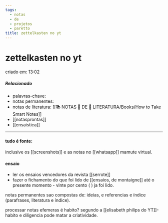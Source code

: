 ```yaml
---
tags:
  - notas
  - de
  - projetos
  - paretto
title: zettelkasten no yt
---
```

# zettelkasten no yt
criado em: 13:02

##### Relacionado
- palavras-chave:
- notas permanentes:
- notas de literatura: [[📚 NOTAS 📖 DE 📘 LITERATURA/Books/How to Take Smart Notes]]
- [[notasprontas]]
- [[ensaistica]]

---
#### tudo é fonte:
inclusive os [[screenshots]] e as notas no [[whatsapp]] mamute virtual.

#### ensaio
- ler os ensaios vencedores da revista [[serrote]]
- fazer o fichamento do que foi lido de [[ensaios, de montaigne]] até o presente momento - vinte por cento ( ) ja foi lido.

notas permanentes sao compostas de: ideias, e referencias e índice (parafrases, literatura e índice).

processar notas efemeras é habito?
segundo a [[elisabeth philips do YT]]- habito e diligencia pode matar a criatividade.